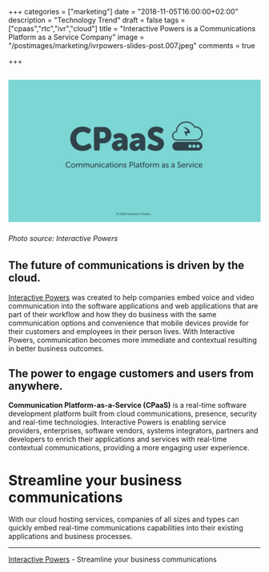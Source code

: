 +++
categories = ["marketing"]
date = "2018-11-05T16:00:00+02:00"
description = "Technology Trend"
draft = false
tags = ["cpaas","rtc","ivr","cloud"]
title = "Interactive Powers is a Communications Platform as a Service Company"
image = "/postimages/marketing/ivrpowers-slides-post.007.jpeg"
comments = true

+++

![CPaaS](/postimages/marketing/ivrpowers-slides-post.007.jpeg)
---
###### Photo source: Interactive Powers

## The future of communications is driven by  the cloud.

[Interactive Powers](http://www.ivrpowers.com/) was created to help companies embed voice and video communication into the software applications and web applications that are part of their workflow and how they do business with the same communication options and convenience that mobile devices provide for their customers and employees in their person lives. With Interactive Powers, communication becomes more immediate and contextual resulting in better business outcomes.

##	The power to engage customers and users from anywhere.

**Communication Platform-as-a-Service (CPaaS)** is a real-time software development platform built from cloud communications, presence, security and real-time technologies. Interactive Powers is enabling service providers, enterprises, software vendors, systems integrators, partners and developers to enrich their applications and services with real-time contextual communications, providing a more engaging user experience.

#	Streamline your business communications

With our cloud hosting services, companies of all sizes and types can quickly embed real-time communications capabilities into their existing applications and business processes. 

---
[Interactive Powers](http://www.ivrpowers.com/) - Streamline your business communications
